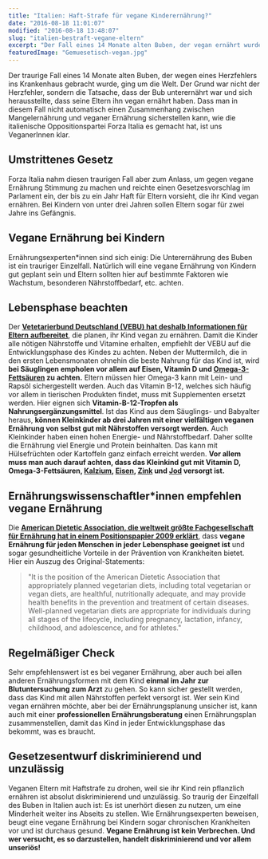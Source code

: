 ```yaml
---
title: "Italien: Haft-Strafe für vegane Kinderernährung?"
date: "2016-08-18 11:01:07"
modified: "2016-08-18 13:48:07"
slug: "italien-bestraft-vegane-eltern"
excerpt: "Der Fall eines 14 Monate alten Buben, der vegan ernährt wurde und untergewichtig war, schlug in den Medien Wellen. Experten sind sich einig: Das ist ein trauriger Einzelfall. Hier Wissenswertes über die vegane Ernährung bei Kindern. "
featuredImage: "Gemuesetisch-vegan.jpg"
---
```


Der traurige Fall eines 14 Monate alten Buben, der wegen eines Herzfehlers ins Krankenhaus gebracht wurde, ging um die Welt. Der Grund war nicht der Herzfehler, sondern die Tatsache, dass der Bub unterernährt war und sich herausstellte, dass seine Eltern ihn vegan ernährt haben. Dass man in diesem Fall nicht automatisch einen Zusammenhang zwischen Mangelernährung und veganer Ernährung sicherstellen kann, wie die italienische Oppositionspartei Forza Italia es gemacht hat, ist uns VeganerInnen klar.

## Umstrittenes Gesetz

Forza Italia nahm diesen traurigen Fall aber zum Anlass, um gegen vegane Ernährung Stimmung zu machen und reichte einen Gesetzesvorschlag im Parlament ein, der bis zu ein Jahr Haft für Eltern vorsieht, die ihr Kind vegan ernähren. Bei Kindern von unter drei Jahren sollen Eltern sogar für zwei Jahre ins Gefängnis.

## Vegane Ernährung bei Kindern

Ernährungsexperten\*innen sind sich einig: Die Unterernährung des Buben ist ein trauriger Einzelfall. Natürlich will eine vegane Ernährung von Kindern gut geplant sein und Eltern sollten hier auf bestimmte Faktoren wie Wachstum, besonderen Nährstoffbedarf, etc. achten.

## Lebensphase beachten

Der [**Vetetarierbund Deutschland (VEBU) hat deshalb Informationen für Eltern** **aufbereitet**](https://vebu.de/fitness-gesundheit/veggie-in-jeder-lebensphase/vegetarisch-vegane-ernaehrung-saeuglinge-kleinkinder/), die planen, ihr Kind vegan zu ernähren. Damit die Kinder alle nötigen Nährstoffe und Vitamine erhalten, empfiehlt der VEBU auf die Entwicklungsphase des Kindes zu achten. Neben der Muttermilch, die in den ersten Lebensmonaten ohnehin die beste Nahrung für das Kind ist, wird **bei Säuglingen empholen vor allem auf Eisen, Vitamin D und [Omega-3-Fettsäuren](https://www.veganblatt.com/omega-3-vegan) zu achten.** Eltern müssen hier Omega-3 kann mit Lein- und Rapsöl sichergestellt werden. Auch das Vitamin B-12, welches sich häufig vor allem in tierischen Produkten findet, muss mit Supplementen ersetzt werden. Hier eignen sich **Vitamin-B-12-Tropfen als Nahrungsergänzungsmittel**. Ist das Kind aus dem Säuglings- und Babyalter heraus, **können Kleinkinder ab drei Jahren mit einer vielfältigen veganen Ernährung von selbst gut mit Nährstoffen versorgt werden.** Auch Kleinkinder haben einen hohen Energie- und Nährstoffbedarf. Daher sollte die Ernährung viel Energie und Protein beinhalten. Das kann mit Hülsefrüchten oder Kartoffeln ganz einfach erreicht werden. **Vor allem muss man auch darauf achten, dass das Kleinkind gut mit Vitamin D, Omega-3-Fettsäuren, [Kalzium](https://www.veganblatt.com/kalzium-milch), [Eisen](https://www.veganblatt.com/eisen-quellen), [Zink](https://www.veganblatt.com/zink) und [Jod](https://www.veganblatt.com/jod-mangel-vorbeugen) versorgt ist.**

## Ernährungswissenschaftler\*innen empfehlen vegane Ernährung

Die **[American Dietetic Association, die weltweit größte Fachgesellschaft für Ernährung hat in einem Positionspapier 2009 erklärt](http://www.vrg.org/nutrition/2009_ADA_position_paper.pdf)**, dass **vegane Ernährung für jeden Menschen in jeder Lebensphase geeignet ist** und sogar gesundheitliche Vorteile in der Prävention von Krankheiten bietet. Hier ein Auszug des Original-Statements:

> "It is the position of the American Dietetic Association that appropriately planned vegetarian diets, including total vegetarian or vegan diets, are healthful, nutritionally adequate, and may provide health benefits in the prevention and treatment of certain diseases. Well-planned vegetarian diets are appropriate for individuals during all stages of the lifecycle, including pregnancy, lactation, infancy, childhood, and adolescence, and for athletes."

## Regelmäßiger Check

Sehr empfehlenswert ist es bei veganer Ernährung, aber auch bei allen anderen Ernährungsformen mit dem Kind **einmal im Jahr zur Blutuntersuchung zum Arzt** zu gehen. So kann sicher gestellt werden, dass das Kind mit allen Nährstoffen perfekt versorgt ist. Wer sein Kind vegan ernähren möchte, aber bei der Ernährungsplanung unsicher ist, kann auch mit einer **professionellen Ernährungsberatung** einen Ernährungsplan zusammenstellen, damit das Kind in jeder Entwicklungsphase das bekommt, was es braucht.

## **Gesetzesentwurf diskriminierend und unzulässig**

Veganen Eltern mit Haftstrafe zu drohen, weil sie ihr Kind rein pflanzlich ernähren ist absolut diskriminierend und unzulässig. So traurig der Einzelfall des Buben in Italien auch ist: Es ist unerhört diesen zu nutzen, um eine Minderheit weiter ins Abseits zu stellen. Wie Ernährungsexperten beweisen, beugt eine vegane Ernährung bei Kindern sogar chronischen Krankheiten vor und ist durchaus gesund. **Vegane Ernährung ist kein Verbrechen. Und wer versucht, es so darzustellen, handelt diskriminierend und vor allem unseriös!**